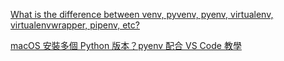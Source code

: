 
[What is the difference between venv, pyvenv, pyenv, virtualenv, virtualenvwrapper, pipenv, etc?](https://stackoverflow.com/questions/41573587/what-is-the-difference-between-venv-pyvenv-pyenv-virtualenv-virtualenvwrappe)

[macOS 安裝多個 Python 版本？pyenv 配合 VS Code 教學](https://pythonviz.com/basic/macos-install-multiple-python-versions/)

